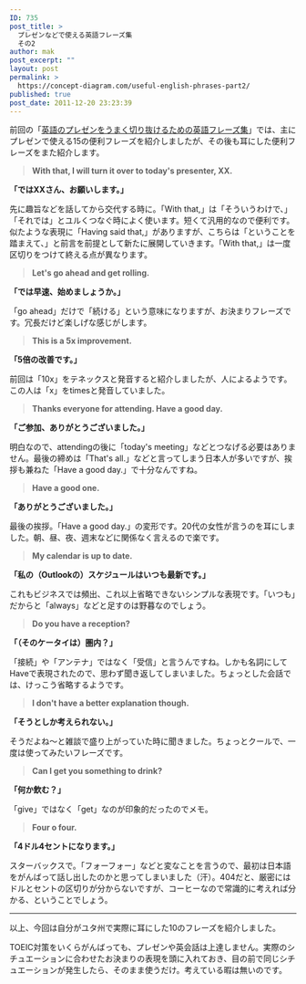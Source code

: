 ```yaml
---
ID: 735
post_title: >
  プレゼンなどで使える英語フレーズ集
  その2
author: mak
post_excerpt: ""
layout: post
permalink: >
  https://concept-diagram.com/useful-english-phrases-part2/
published: true
post_date: 2011-12-20 23:23:39
---
```

前回の「<a href="/useful-english-phrases">英語のプレゼンをうまく切り抜けるための英語フレーズ集</a>」では、主にプレゼンで使える15の便利フレーズを紹介しましたが、その後も耳にした便利フレーズをまた紹介します。
<blockquote><strong>With that, I will turn it over to today's presenter, XX.</strong></blockquote>
<strong>「ではXXさん、お願いします。」</strong>

先に趣旨などを話してから交代する時に。「With that,」は「そういうわけで、」「それでは」とユルくつなぐ時によく使います。短くて汎用的なので便利です。似たような表現に「Having said that,」がありますが、こちらは「ということを踏まえて、」と前言を前提として新たに展開していきます。「With that,」は一度区切りをつけて終える点が異なります。
<blockquote><strong>Let's go ahead and get rolling.</strong></blockquote>
<strong>「では早速、始めましょうか。」</strong>

「go ahead」だけで「続ける」という意味になりますが、お決まりフレーズです。冗長だけど楽しげな感じがします。
<blockquote><strong>This is a 5x improvement.</strong></blockquote>
<strong>「5倍の改善です。」</strong>

前回は「10x」をテネックスと発音すると紹介しましたが、人によるようです。この人は「x」をtimesと発音していました。
<blockquote><strong>Thanks everyone for attending. Have a good day.</strong></blockquote>
<strong>「ご参加、ありがとうございました。」</strong>

明白なので、attendingの後に「today's meeting」などとつなげる必要はありません。最後の締めは「That's all.」などと言ってしまう日本人が多いですが、挨拶も兼ねた「Have a good day.」で十分なんですね。
<blockquote><strong>Have a good one.</strong></blockquote>
<strong>「ありがとうございました。」</strong>

最後の挨拶。「Have a good day.」の変形です。20代の女性が言うのを耳にしました。朝、昼、夜、週末などに関係なく言えるので楽です。
<blockquote><strong>My calendar is up to date.</strong></blockquote>
<strong>「私の（Outlookの）スケジュールはいつも最新です。」</strong>

これもビジネスでは頻出、これ以上省略できないシンプルな表現です。「いつも」だからと「always」などと足すのは野暮なのでしょう。
<blockquote><strong>Do you have a reception?</strong></blockquote>
<strong>「（そのケータイは）圏内？」</strong>

「接続」や「アンテナ」ではなく「受信」と言うんですね。しかも名詞にしてHaveで表現されたので、思わず聞き返してしまいました。ちょっとした会話では、けっこう省略するようです。
<blockquote><strong>I don't have a better explanation though.</strong></blockquote>
<strong>「そうとしか考えられない。」</strong>

そうだよね～と雑談で盛り上がっていた時に聞きました。ちょっとクールで、一度は使ってみたいフレーズです。
<blockquote><strong>Can I get you something to drink?</strong></blockquote>
<strong>「何か飲む？」</strong>

「give」ではなく「get」なのが印象的だったのでメモ。
<blockquote><strong>Four o four.</strong></blockquote>
<strong>「4ドル4セントになります。」</strong>

スターバックスで。「フォーフォー」などと変なことを言うので、最初は日本語をがんばって話し出したのかと思ってしまいました（汗）。404だと、厳密にはドルとセントの区切りが分からないですが、コーヒーなので常識的に考えれば分かる、ということでしょう。

<hr />

以上、今回は自分がユタ州で実際に耳にした10のフレーズを紹介しました。

TOEIC対策をいくらがんばっても、プレゼンや英会話は上達しません。実際のシチュエーションに合わせたお決まりの表現を頭に入れておき、目の前で同じシチュエーションが発生したら、そのまま使うだけ。考えている暇は無いのです。